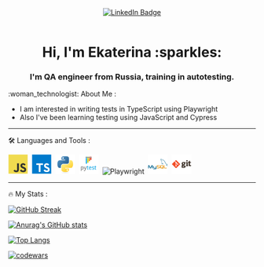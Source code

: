 <div align="center" id="badges">
  <a href="https://www.linkedin.com/in/ekaterinagill/">
    <img src="https://img.shields.io/badge/LinkedIn-blue?style=for-the-badge&logo=linkedin&logoColor=white" alt="LinkedIn Badge"/>
  </a>
</div>
<div align="center">
  <img src="https://komarev.com/ghpvc/?username=EkaterinaGil&style=flat-square&color=blue" alt=""/>
</div>
<h1 align="center"> Hi, I'm Ekaterina :sparkles:
</h1>
<h3 align="center">I'm QA engineer from Russia, training in autotesting.</h3>
:woman_technologist: About Me :

* I am interested in writing tests in TypeScript using Playwright
* Also I've been learning testing using JavaScript and Cypress
  
---

:hammer_and_wrench: Languages and Tools :
<div>
  <img src="https://github.com/devicons/devicon/blob/master/icons/javascript/javascript-original.svg" title="JavaScript" alt="JavaScript" width="40" height="40"/>&nbsp;
  <img src="https://github.com/devicons/devicon/blob/master/icons/typescript/typescript-original.svg" title="TypeScript" alt="TypeScript" width="40" height="40"/>&nbsp;
  <img src="https://github.com/devicons/devicon/blob/master/icons/python/python-original.svg" title="Python" alt="Python" width="40" height="40"/>&nbsp;
  <img src="https://github.com/devicons/devicon/blob/master/icons/pytest/pytest-original-wordmark.svg" title="Pytest" alt="Pytest" width="40" height="40"/>&nbsp;
  <img src="https://playwright.dev/img/playwright-logo.svg" title="Playwright" alt="Playwright" width="40" height="40"/>&nbsp;
  <img src="https://github.com/devicons/devicon/blob/master/icons/mysql/mysql-original-wordmark.svg" title="MySQL"  alt="MySQL" width="40" height="40"/>&nbsp;
  <img src="https://github.com/devicons/devicon/blob/master/icons/git/git-original-wordmark.svg" title="Git" alt="Git" width="40" height="40"/>
</div>

---

:fire: My Stats :

[![GitHub Streak](http://github-readme-streak-stats.herokuapp.com?user=EkaterinaGil&theme=rising-sun&hide_border=true&border_radius=4.2)](https://git.io/streak-stats)

[![Anurag's GitHub stats](https://github-readme-stats.vercel.app/api?username=EkaterinaGil&layout=compact&theme=vision-friendly-dark&card_width=300)](https://github.com/anuraghazra/github-readme-stats)

[![Top Langs](https://github-readme-stats.vercel.app/api/top-langs/?username=EkaterinaGil&layout=compact&theme=vision-friendly-dark)](https://github.com/anuraghazra/github-readme-stats) 

[![codewars](https://www.codewars.com/users/EkaterinaGil/badges/large)](https://www.codewars.com/users/EkaterinaGil) 
